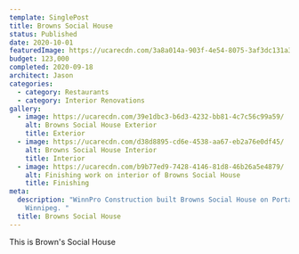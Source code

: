 ```yaml
---
template: SinglePost
title: Browns Social House
status: Published
date: 2020-10-01
featuredImage: https://ucarecdn.com/3a8a014a-903f-4e54-8075-3af3dc131a35/
budget: 123,000
completed: 2020-09-18
architect: Jason
categories:
  - category: Restaurants
  - category: Interior Renovations
gallery:
  - image: https://ucarecdn.com/39e1dbc3-b6d3-4232-bb81-4c7c56c99a59/
    alt: Browns Social House Exterior
    title: Exterior
  - image: https://ucarecdn.com/d38d8895-cd6e-4538-aa67-eb2a76e0df45/
    alt: Browns Social House Interior
    title: Interior
  - image: https://ucarecdn.com/b9b77ed9-7428-4146-81d8-46b26a5e4879/
    alt: Finishing work on interior of Browns Social House
    title: Finishing
meta:
  description: "WinnPro Construction built Browns Social House on Portage Avenue,
    Winnipeg. "
  title: Browns Social House
---
```


This is Brown's Social House
